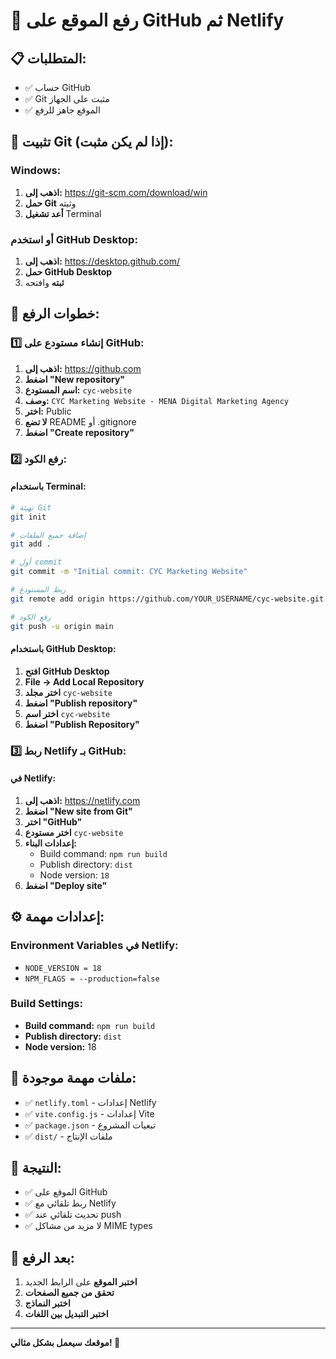 # 🚀 رفع الموقع على GitHub ثم Netlify

## 📋 المتطلبات:
- ✅ حساب GitHub
- ✅ Git مثبت على الجهاز
- ✅ الموقع جاهز للرفع

## 🔧 تثبيت Git (إذا لم يكن مثبت):

### Windows:
1. **اذهب إلى:** https://git-scm.com/download/win
2. **حمل Git** وثبته
3. **أعد تشغيل** Terminal

### أو استخدم GitHub Desktop:
1. **اذهب إلى:** https://desktop.github.com/
2. **حمل GitHub Desktop**
3. **ثبته** وافتحه

## 🚀 خطوات الرفع:

### 1️⃣ إنشاء مستودع على GitHub:
1. **اذهب إلى:** https://github.com
2. **اضغط "New repository"**
3. **اسم المستودع:** `cyc-website`
4. **وصف:** `CYC Marketing Website - MENA Digital Marketing Agency`
5. **اختر:** Public
6. **لا تضع** README أو .gitignore
7. **اضغط "Create repository"**

### 2️⃣ رفع الكود:

#### باستخدام Terminal:
```bash
# تهيئة Git
git init

# إضافة جميع الملفات
git add .

# أول commit
git commit -m "Initial commit: CYC Marketing Website"

# ربط المستودع
git remote add origin https://github.com/YOUR_USERNAME/cyc-website.git

# رفع الكود
git push -u origin main
```

#### باستخدام GitHub Desktop:
1. **افتح GitHub Desktop**
2. **File → Add Local Repository**
3. **اختر مجلد** `cyc-website`
4. **اضغط "Publish repository"**
5. **اختر اسم** `cyc-website`
6. **اضغط "Publish Repository"**

### 3️⃣ ربط Netlify بـ GitHub:

#### في Netlify:
1. **اذهب إلى:** https://netlify.com
2. **اضغط "New site from Git"**
3. **اختر "GitHub"**
4. **اختر مستودع** `cyc-website`
5. **إعدادات البناء:**
   - Build command: `npm run build`
   - Publish directory: `dist`
   - Node version: `18`
6. **اضغط "Deploy site"**

## ⚙️ إعدادات مهمة:

### Environment Variables في Netlify:
- `NODE_VERSION = 18`
- `NPM_FLAGS = --production=false`

### Build Settings:
- **Build command:** `npm run build`
- **Publish directory:** `dist`
- **Node version:** 18

## 🔧 ملفات مهمة موجودة:
- ✅ `netlify.toml` - إعدادات Netlify
- ✅ `vite.config.js` - إعدادات Vite
- ✅ `package.json` - تبعيات المشروع
- ✅ `dist/` - ملفات الإنتاج

## 🎯 النتيجة:
- ✅ الموقع على GitHub
- ✅ ربط تلقائي مع Netlify
- ✅ تحديث تلقائي عند push
- ✅ لا مزيد من مشاكل MIME types

## 📱 بعد الرفع:
1. **اختبر الموقع** على الرابط الجديد
2. **تحقق من جميع الصفحات**
3. **اختبر النماذج**
4. **اختبر التبديل بين اللغات**

---
**موقعك سيعمل بشكل مثالي! 🎉**






